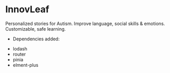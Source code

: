 # InnovLeaf
Personalized stories for Autism. Improve language, social skills &amp; emotions. Customizable, safe learning.

* Dependencies added:
- lodash
- router
- pinia
- elment-plus